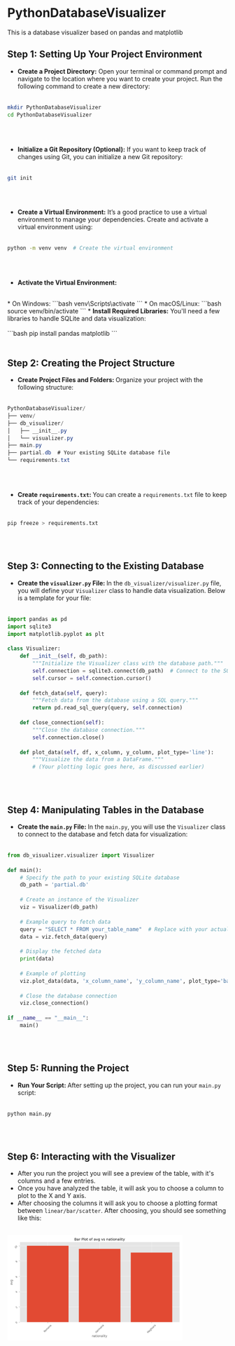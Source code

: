 # PythonDatabaseVisualizer
This is a database visualizer based on pandas and matplotlib

## <strong>Step 1:</strong> Setting Up Your Project Environment
* <strong>Create a Project Directory:</strong> Open your terminal or command prompt 
and navigate to the location where you want to create your project. Run the 
following command to create a new directory:
<br><br>
```bash
mkdir PythonDatabaseVisualizer
cd PythonDatabaseVisualizer
```
<br><br>
* <strong>Initialize a Git Repository (Optional):</strong> If you want to keep 
track of changes using Git, you can initialize a new Git repository:
<br><br>
```bash
git init
```
<br><br>
* <strong>Create a Virtual Environment:</strong> It’s a good practice to use a virtual 
environment to manage your dependencies. Create and activate a virtual environment using:
<br><br>
```bash
python -m venv venv  # Create the virtual environment
```
<br><br>
* <strong>Activate the Virtual Environment:</strong>
<br>
* On Windows:
 ```bash
venv\Scripts\activate
```
* On macOS/Linux:
```bash
source venv/bin/activate
```
* <strong>Install Required Libraries:</strong> You'll need a few libraries to handle SQLite and data visualization:
<br><br>
```bash
pip install pandas matplotlib
```
<br><br>

## <strong>Step 2: </strong>Creating the Project Structure
* <strong>Create Project Files and Folders: </strong>Organize your project with the following structure:
<br><br>
```csharp
PythonDatabaseVisualizer/
├── venv/
├── db_visualizer/
│   ├── __init__.py
│   └── visualizer.py
├── main.py
├── partial.db  # Your existing SQLite database file
└── requirements.txt
```
<br><br>
* <strong>Create `requirements.txt`: </strong>You can create a `requirements.txt` file to keep track of your dependencies:
<br><br>
```bash
pip freeze > requirements.txt
```
<br><br>

## <strong>Step 3: </strong>Connecting to the Existing Database
* <strong>Create the `visualizer.py` File: </strong>In the `db_visualizer/visualizer.py` file, 
you will define your `Visualizer` 
class to handle data visualization. Below is a template for your file:
<br><br>
```python
import pandas as pd
import sqlite3
import matplotlib.pyplot as plt

class Visualizer:
    def __init__(self, db_path):
        """Initialize the Visualizer class with the database path."""
        self.connection = sqlite3.connect(db_path)  # Connect to the SQLite database
        self.cursor = self.connection.cursor()

    def fetch_data(self, query):
        """Fetch data from the database using a SQL query."""
        return pd.read_sql_query(query, self.connection)

    def close_connection(self):
        """Close the database connection."""
        self.connection.close()

    def plot_data(self, df, x_column, y_column, plot_type='line'):
        """Visualize the data from a DataFrame."""
        # (Your plotting logic goes here, as discussed earlier)
```
<br><br>

## <strong>Step 4: </strong>Manipulating Tables in the Database
* <strong>Create the `main.py` File: </strong>In the `main.py`, you will use
the `Visualizer` class to connect to the database and fetch data for visualization:
<br><br>
```python
from db_visualizer.visualizer import Visualizer

def main():
    # Specify the path to your existing SQLite database
    db_path = 'partial.db'
    
    # Create an instance of the Visualizer
    viz = Visualizer(db_path)

    # Example query to fetch data
    query = "SELECT * FROM your_table_name"  # Replace with your actual table name
    data = viz.fetch_data(query)

    # Display the fetched data
    print(data)

    # Example of plotting
    viz.plot_data(data, 'x_column_name', 'y_column_name', plot_type='bar')  # Replace with actual column names

    # Close the database connection
    viz.close_connection()

if __name__ == "__main__":
    main()
```
<br><br>

## <strong>Step 5: </strong>Running the Project
* <strong>Run Your Script: </strong>After setting up the project, you can run your
`main.py` script:
<br><br>
```bash
python main.py
```
<br><br>

## <strong>Step 6: </strong>Interacting with the Visualizer
* After you run the project you will see a preview of the table,
with it's columns and a few entries.
* Once you have analyzed the table, it will ask you to choose a column to plot
to the X and Y axis.
* After choosing the columns it will ask you to choose a plotting format between
`linear/bar/scatter`. After choosing, you should see something like this:
<br><br>
<img src="images/example.png" alt="example" width=400px align="center" />
